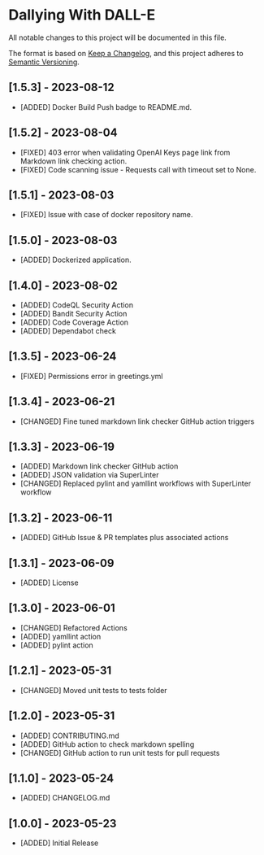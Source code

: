 # Dallying With DALL-E

All notable changes to this project will be documented in this file.

The format is based on [Keep a Changelog](https://keepachangelog.com/en/1.0.0/),
and this project adheres to [Semantic Versioning](https://semver.org/spec/v2.0.0.html).

## [1.5.3] - 2023-08-12
- [ADDED] Docker Build Push badge to README.md.

## [1.5.2] - 2023-08-04
- [FIXED] 403 error when validating OpenAI Keys page link from Markdown link checking action.
- [FIXED] Code scanning issue - Requests call with timeout set to None.

## [1.5.1] - 2023-08-03
- [FIXED] Issue with case of docker repository name.

## [1.5.0] - 2023-08-03
- [ADDED] Dockerized application.

## [1.4.0] - 2023-08-02
- [ADDED] CodeQL Security Action
- [ADDED] Bandit Security Action
- [ADDED] Code Coverage Action
- [ADDED] Dependabot check

## [1.3.5] - 2023-06-24
- [FIXED] Permissions error in greetings.yml

## [1.3.4] - 2023-06-21
- [CHANGED] Fine tuned markdown link checker GitHub action triggers

## [1.3.3] - 2023-06-19
- [ADDED] Markdown link checker GitHub action
- [ADDED] JSON validation via SuperLinter
- [CHANGED] Replaced pylint and yamllint workflows with SuperLinter workflow

## [1.3.2] - 2023-06-11

- [ADDED] GitHub Issue & PR templates plus associated actions

## [1.3.1] - 2023-06-09

- [ADDED] License

## [1.3.0] - 2023-06-01

- [CHANGED] Refactored Actions
- [ADDED] yamllint action
- [ADDED] pylint action

## [1.2.1] - 2023-05-31
- [CHANGED] Moved unit tests to tests folder

## [1.2.0] - 2023-05-31

- [ADDED] CONTRIBUTING.md
- [ADDED] GitHub action to check markdown spelling
- [CHANGED] GitHub action to run unit tests for pull requests

## [1.1.0] - 2023-05-24

- [ADDED] CHANGELOG.md

## [1.0.0] - 2023-05-23

- [ADDED] Initial Release
